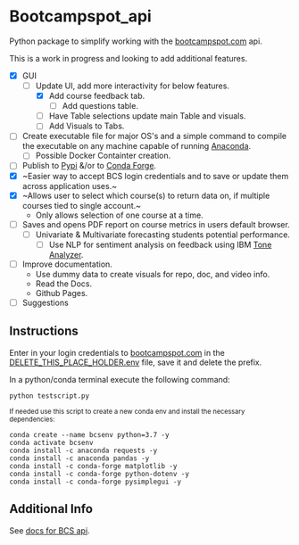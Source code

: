 # Bootcampspot_api
Python package to simplify working with the [bootcampspot.com](https://bootcampspot.com) api.

This is a work in progress and looking to add additional features.
- [x] GUI
    - [ ] Update UI, add more interactivity for below features.
        - [x] Add course feedback tab.
            - [ ] Add questions table.
        - [ ] Have Table selections update main Table and visuals.
        - [ ] Add Visuals to Tabs.
- [ ] Create executable file for major OS's and a simple command to compile the executable on any machine capable of running [Anaconda](https://docs.anaconda.com/anaconda/install/index.html).
    - [ ] Possible Docker Containter creation.
- [ ] Publish to [Pypi](https://pypi.org/) &/or to [Conda Forge](https://conda-forge.org/). 
- [x] ~Easier way to accept BCS login credentials and to save or update them across application uses.~
- [x] ~Allows user to select which course(s) to return data on, if multiple courses tied to single account.~
    - Only allows selection of one course at a time.
- [ ] Saves and opens PDF report on course metrics in users default browser.
    - [ ] Univariate & Multivariate forecasting students potential performance.
        - [ ] Use NLP for sentiment analysis on feedback using IBM [Tone Analyzer](https://cloud.ibm.com/catalog/services/tone-analyzer). 
- [ ] Improve documentation.
    - Use dummy data to create visuals for repo, doc, and video info.
    - Read the Docs.
    - Github Pages.
- [ ] Suggestions

## Instructions
Enter in your login credentials to [bootcampspot.com](https://bootcampspot.com) in the [DELETE_THIS_PLACE_HOLDER.env](DELETE_THIS_PLACE_HOLDER.env) file, save it and delete the prefix.

In a python/conda terminal execute the following command:
```
python testscript.py
```

<sub>If needed use this script to create a new conda env and install the necessary dependencies:
```
conda create --name bcsenv python=3.7 -y
conda activate bcsenv
conda install -c anaconda requests -y
conda install -c anaconda pandas -y
conda install -c conda-forge matplotlib -y
conda install -c conda-forge python-dotenv -y
conda install -c conda-forge pysimplegui -y
```
</sub>


## Additional Info
See [docs for BCS api](https://bootcampspot.com/instructor-api-docs).